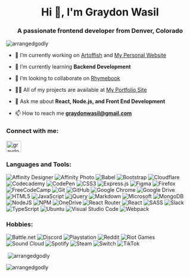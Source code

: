 <h1 align="center">Hi 👋, I'm Graydon Wasil</h1>
<h3 align="center">A passionate frontend developer from Denver, Colorado</h3>

<p align="left"> <img src="https://komarev.com/ghpvc/?username=arrangedgodly&label=Profile%20views&color=0e75b6&style=flat" alt="arrangedgodly" /> </p>

- 🔭 I’m currently working on [Artoffish](https://arrangedgodly.com/art-gallery/) and [My Personal Website](https://graydonwasil.com/)

- 🌱 I’m currently learning **Backend Development**

- 👯 I’m looking to collaborate on [Rhymebook](https://arrangedgodly.com/rhymebook-react/)

- 👨‍💻 All of my projects are available at [My Portfolio Site](https://arrangedgodly.com/portfolio/)

- 💬 Ask me about **React, Node.js, and Front End Development**

- 📫 How to reach me **graydonwasil@gmail.com**

<h3 align="left">Connect with me:</h3>
<p align="left">
<a href="https://linkedin.com/in/graydon-wasil" target="blank"><img align="center" src="https://raw.githubusercontent.com/rahuldkjain/github-profile-readme-generator/master/src/images/icons/Social/linked-in-alt.svg" alt="graydon-wasil" height="30" width="40" /></a>
</p>

<h3 align="left">Languages and Tools:</h3>

![Affinity Designer](https://img.shields.io/badge/affinity%20desginer-%231B72BE.svg?style=for-the-badge&logo=affinity-designer&logoColor=white)
![Affinity Photo](https://img.shields.io/badge/affinityphoto-%237E4DD2.svg?style=for-the-badge&logo=affinity-photo&logoColor=white)
![Babel](https://img.shields.io/badge/Babel-F9DC3e?style=for-the-badge&logo=babel&logoColor=black)
![Bootstrap](https://img.shields.io/badge/bootstrap-%23563D7C.svg?style=for-the-badge&logo=bootstrap&logoColor=white)
![Cloudflare](https://img.shields.io/badge/Cloudflare-F38020?style=for-the-badge&logo=Cloudflare&logoColor=white)
![Codecademy](https://img.shields.io/badge/Codecademy-FFF0E5?style=for-the-badge&logo=codecademy&logoColor=1F243A)
![CodePen](https://img.shields.io/badge/Codepen-000000?style=for-the-badge&logo=codepen&logoColor=white)
![CSS3](https://img.shields.io/badge/css3-%231572B6.svg?style=for-the-badge&logo=css3&logoColor=white)
![Express.js](https://img.shields.io/badge/express.js-%23404d59.svg?style=for-the-badge&logo=express&logoColor=%2361DAFB)
![Figma](https://img.shields.io/badge/figma-%23F24E1E.svg?style=for-the-badge&logo=figma&logoColor=white)
![Firefox](https://img.shields.io/badge/Firefox-FF7139?style=for-the-badge&logo=Firefox-Browser&logoColor=white)
![FreeCodeCamp](https://img.shields.io/badge/Freecodecamp-%23123.svg?&style=for-the-badge&logo=freecodecamp&logoColor=green)
![Git](https://img.shields.io/badge/git-%23F05033.svg?style=for-the-badge&logo=git&logoColor=white)
![GitHub](https://img.shields.io/badge/github-%23121011.svg?style=for-the-badge&logo=github&logoColor=white)
![Google Chrome](https://img.shields.io/badge/Google%20Chrome-4285F4?style=for-the-badge&logo=GoogleChrome&logoColor=white)
![Google Drive](https://img.shields.io/badge/Google%20Drive-4285F4?style=for-the-badge&logo=googledrive&logoColor=white)
![HTML5](https://img.shields.io/badge/html5-%23E34F26.svg?style=for-the-badge&logo=html5&logoColor=white)
![JavaScript](https://img.shields.io/badge/javascript-%23323330.svg?style=for-the-badge&logo=javascript&logoColor=%23F7DF1E)
![jQuery](https://img.shields.io/badge/jquery-%230769AD.svg?style=for-the-badge&logo=jquery&logoColor=white)
![Markdown](https://img.shields.io/badge/markdown-%23000000.svg?style=for-the-badge&logo=markdown&logoColor=white)
![Microsoft](https://img.shields.io/badge/Microsoft-0078D4?style=for-the-badge&logo=microsoft&logoColor=white)
![MongoDB](https://img.shields.io/badge/MongoDB-%234ea94b.svg?style=for-the-badge&logo=mongodb&logoColor=white)
![NodeJS](https://img.shields.io/badge/node.js-6DA55F?style=for-the-badge&logo=node.js&logoColor=white)
![NPM](https://img.shields.io/badge/NPM-%23000000.svg?style=for-the-badge&logo=npm&logoColor=white)
![OneDrive](https://img.shields.io/badge/OneDrive-white?style=for-the-badge&logo=Microsoft%20OneDrive&logoColor=0078D4)
![React Router](https://img.shields.io/badge/React_Router-CA4245?style=for-the-badge&logo=react-router&logoColor=white)
![React](https://img.shields.io/badge/react-%2320232a.svg?style=for-the-badge&logo=react&logoColor=%2361DAFB)
![SASS](https://img.shields.io/badge/SASS-hotpink.svg?style=for-the-badge&logo=SASS&logoColor=white)
![Slack](https://img.shields.io/badge/Slack-4A154B?style=for-the-badge&logo=slack&logoColor=white)
![TypeScript](https://img.shields.io/badge/typescript-%23007ACC.svg?style=for-the-badge&logo=typescript&logoColor=white)
![Ubuntu](https://img.shields.io/badge/Ubuntu-E95420?style=for-the-badge&logo=ubuntu&logoColor=white)
![Visual Studio Code](https://img.shields.io/badge/Visual%20Studio%20Code-0078d7.svg?style=for-the-badge&logo=visual-studio-code&logoColor=white)
![Webpack](https://img.shields.io/badge/webpack-%238DD6F9.svg?style=for-the-badge&logo=webpack&logoColor=black)


<h3 align="left">Hobbies:</h3>

![Battle.net](https://img.shields.io/badge/battle.net-%2300AEFF.svg?style=for-the-badge&logo=battle.net&logoColor=white)
![Discord](https://img.shields.io/badge/Discord-%237289DA.svg?style=for-the-badge&logo=discord&logoColor=white)
![Playstation](https://img.shields.io/badge/Playstation-003791?style=for-the-badge&logo=playstation&logoColor=white)
![Reddit](https://img.shields.io/badge/Reddit-%23FF4500.svg?style=for-the-badge&logo=Reddit&logoColor=white)
![Riot Games](https://img.shields.io/badge/riotgames-D32936.svg?style=for-the-badge&logo=riotgames&logoColor=white)
![Sound Cloud](https://img.shields.io/badge/sound%20cloud-FF5500?style=for-the-badge&logo=soundcloud&logoColor=white)
![Spotify](https://img.shields.io/badge/Spotify-1ED760?style=for-the-badge&logo=spotify&logoColor=white)
![Steam](https://img.shields.io/badge/steam-%23000000.svg?style=for-the-badge&logo=steam&logoColor=white)
![Switch](https://img.shields.io/badge/Switch-E60012?style=for-the-badge&logo=nintendo-switch&logoColor=white)
![TikTok](https://img.shields.io/badge/TikTok-%23000000.svg?style=for-the-badge&logo=TikTok&logoColor=white)
 

<p>&nbsp;<img align="center" src="https://github-readme-stats.vercel.app/api?username=arrangedgodly&show_icons=true&locale=en" alt="arrangedgodly" /></p>

<p><img align="center" src="https://github-readme-streak-stats.herokuapp.com/?user=arrangedgodly&" alt="arrangedgodly" /></p>
